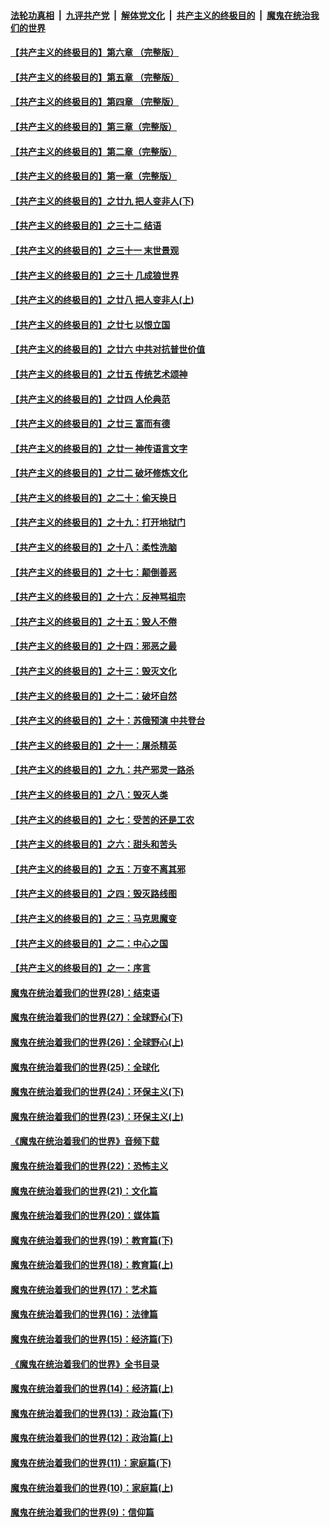 ####  [法轮功真相](../../../../basic/blob/master/README.md?t=05261931) &nbsp;|&nbsp; [九评共产党](../../../../9ping.md/blob/master/README.md?t=05261931) &nbsp;|&nbsp; [解体党文化](../../../../jtdwh.md/blob/master/README.md?t=05261931)  &nbsp;|&nbsp; [共产主义的终极目的](../../../../gczydzjmd.md/blob/master/README.md?t=05261931) &nbsp;|&nbsp; [魔鬼在统治我们的世界](../../../../mgztzwmdsj.md/blob/master/README.md?t=05261931) 

#### [【共产主义的终极目的】第六章 （完整版）](../pages/nsc422/n11428913.md?t=05261931) 

#### [【共产主义的终极目的】第五章 （完整版）](../pages/nsc422/n11428912.md?t=05261931) 

#### [【共产主义的终极目的】第四章 （完整版）](../pages/nsc422/n11428907.md?t=05261931) 

#### [【共产主义的终极目的】第三章（完整版）](../pages/nsc422/n11428848.md?t=05261931) 

#### [【共产主义的终极目的】第二章（完整版）](../pages/nsc422/n11428831.md?t=05261931) 

#### [【共产主义的终极目的】第一章（完整版）](../pages/nsc422/n11417651.md?t=05261931) 

#### [【共产主义的终极目的】之廿九 把人变非人(下)](../pages/nsc422/n11344140.md?t=05261931) 

#### [【共产主义的终极目的】之三十二 结语](../pages/nsc422/n11360535.md?t=05261931) 

#### [【共产主义的终极目的】之三十一 末世景观](../pages/nsc422/n11351129.md?t=05261931) 

#### [【共产主义的终极目的】之三十 几成狼世界](../pages/nsc422/n11348280.md?t=05261931) 

#### [【共产主义的终极目的】之廿八 把人变非人(上)](../pages/nsc422/n11340492.md?t=05261931) 

#### [【共产主义的终极目的】之廿七 以恨立国](../pages/nsc422/n11336944.md?t=05261931) 

#### [【共产主义的终极目的】之廿六 中共对抗普世价值](../pages/nsc422/n11324785.md?t=05261931) 

#### [【共产主义的终极目的】之廿五 传统艺术颂神](../pages/nsc422/n11296396.md?t=05261931) 

#### [【共产主义的终极目的】之廿四 人伦典范](../pages/nsc422/n11296397.md?t=05261931) 

#### [【共产主义的终极目的】之廿三 富而有德](../pages/nsc422/n11283598.md?t=05261931) 

#### [【共产主义的终极目的】之廿一 神传语言文字](../pages/nsc422/n11263265.md?t=05261931) 

#### [【共产主义的终极目的】之廿二 破坏修炼文化](../pages/nsc422/n11245728.md?t=05261931) 

#### [【共产主义的终极目的】之二十：偷天换日](../pages/nsc422/n11238846.md?t=05261931) 

#### [【共产主义的终极目的】之十九：打开地狱门](../pages/nsc422/n11206376.md?t=05261931) 

#### [【共产主义的终极目的】之十八：柔性洗脑](../pages/nsc422/n11199994.md?t=05261931) 

#### [【共产主义的终极目的】之十七：颠倒善恶](../pages/nsc422/n11179782.md?t=05261931) 

#### [【共产主义的终极目的】之十六：反神骂祖宗](../pages/nsc422/n11166798.md?t=05261931) 

#### [【共产主义的终极目的】之十五：毁人不倦](../pages/nsc422/n11166792.md?t=05261931) 

#### [【共产主义的终极目的】之十四：邪恶之最](../pages/nsc422/n11150249.md?t=05261931) 

#### [【共产主义的终极目的】之十三：毁灭文化](../pages/nsc422/n11135227.md?t=05261931) 

#### [【共产主义的终极目的】之十二：破坏自然](../pages/nsc422/n11135214.md?t=05261931) 

#### [【共产主义的终极目的】之十：苏俄预演 中共登台](../pages/nsc422/n11118424.md?t=05261931) 

#### [【共产主义的终极目的】之十一：屠杀精英](../pages/nsc422/n11118442.md?t=05261931) 

#### [【共产主义的终极目的】之九：共产邪灵一路杀](../pages/nsc422/n11114139.md?t=05261931) 

#### [【共产主义的终极目的】之八：毁灭人类](../pages/nsc422/n11108503.md?t=05261931) 

#### [【共产主义的终极目的】之七：受苦的还是工农](../pages/nsc422/n11101809.md?t=05261931) 

#### [【共产主义的终极目的】之六：甜头和苦头](../pages/nsc422/n11096971.md?t=05261931) 

#### [【共产主义的终极目的】之五：万变不离其邪](../pages/nsc422/n11091285.md?t=05261931) 

#### [【共产主义的终极目的】之四：毁灭路线图](../pages/nsc422/n11086284.md?t=05261931) 

#### [【共产主义的终极目的】之三：马克思魔变](../pages/nsc422/n11061941.md?t=05261931) 

#### [【共产主义的终极目的】之二：中心之国](../pages/nsc422/n11047728.md?t=05261931) 

#### [【共产主义的终极目的】之一：序言](../pages/nsc422/n11086077.md?t=05261931) 

#### [魔鬼在统治着我们的世界(28)：结束语](../pages/nsc422/n10936246.md?t=05261931) 

#### [魔鬼在统治着我们的世界(27)：全球野心(下)](../pages/nsc422/n10928319.md?t=05261931) 

#### [魔鬼在统治着我们的世界(26)：全球野心(上)](../pages/nsc422/n10900318.md?t=05261931) 

#### [魔鬼在统治着我们的世界(25)：全球化](../pages/nsc422/n10788205.md?t=05261931) 

#### [魔鬼在统治着我们的世界(24)：环保主义(下)](../pages/nsc422/n10695307.md?t=05261931) 

#### [魔鬼在统治着我们的世界(23)：环保主义(上)](../pages/nsc422/n10688613.md?t=05261931) 

#### [《魔鬼在统治着我们的世界》音频下载](../pages/nsc422/n10635553.md?t=05261931) 

#### [魔鬼在统治着我们的世界(22)：恐怖主义](../pages/nsc422/n10614727.md?t=05261931) 

#### [魔鬼在统治着我们的世界(21)：文化篇](../pages/nsc422/n10597706.md?t=05261931) 

#### [魔鬼在统治着我们的世界(20)：媒体篇](../pages/nsc422/n10586579.md?t=05261931) 

#### [魔鬼在统治着我们的世界(19)：教育篇(下)](../pages/nsc422/n10564808.md?t=05261931) 

#### [魔鬼在统治着我们的世界(18)：教育篇(上)](../pages/nsc422/n10526970.md?t=05261931) 

#### [魔鬼在统治着我们的世界(17)：艺术篇](../pages/nsc422/n10499093.md?t=05261931) 

#### [魔鬼在统治着我们的世界(16)：法律篇](../pages/nsc422/n10485969.md?t=05261931) 

#### [魔鬼在统治着我们的世界(15)：经济篇(下)](../pages/nsc422/n10469975.md?t=05261931) 

#### [《魔鬼在统治着我们的世界》全书目录](../pages/nsc422/n10464261.md?t=05261931) 

#### [魔鬼在统治着我们的世界(14)：经济篇(上)](../pages/nsc422/n10457370.md?t=05261931) 

#### [魔鬼在统治着我们的世界(13)：政治篇(下)](../pages/nsc422/n10448270.md?t=05261931) 

#### [魔鬼在统治着我们的世界(12)：政治篇(上)](../pages/nsc422/n10444576.md?t=05261931) 

#### [魔鬼在统治着我们的世界(11)：家庭篇(下)](../pages/nsc422/n10440961.md?t=05261931) 

#### [魔鬼在统治着我们的世界(10)：家庭篇(上)](../pages/nsc422/n10435448.md?t=05261931) 

#### [魔鬼在统治着我们的世界(9)：信仰篇](../pages/nsc422/n10432159.md?t=05261931) 

